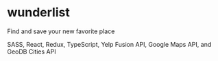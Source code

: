 # wunderlist

Find and save your new favorite place

SASS, React, Redux, TypeScript, Yelp Fusion API, Google Maps API, and GeoDB Cities API
